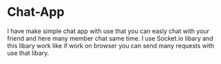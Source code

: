 # Chat-App

I have make simple chat app with use that you can easly chat with your friend and here many member chat same time.
I use Socket.io libary  and this libary work like if work on browser you can send many requests with use that libary.

